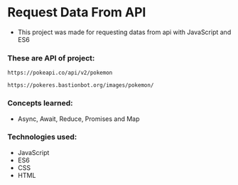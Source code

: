 # Request Data From API

- This project was made for requesting datas from api with JavaScript and ES6

### These are API of project: 

```
https://pokeapi.co/api/v2/pokemon

https://pokeres.bastionbot.org/images/pokemon/
```

### Concepts learned:
- Async, Await, Reduce, Promises and Map

### Technologies used:
- JavaScript
- ES6
- CSS
- HTML
